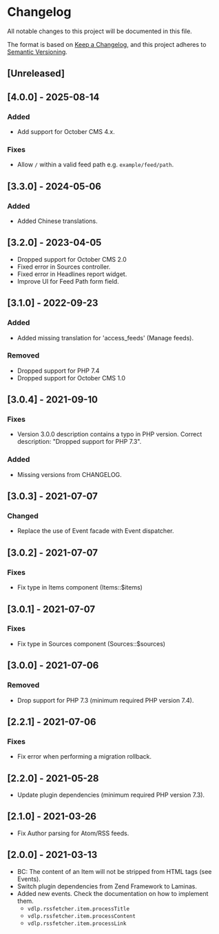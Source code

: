 # Changelog
All notable changes to this project will be documented in this file.

The format is based on [Keep a Changelog](https://keepachangelog.com/en/1.0.0/),
and this project adheres to [Semantic Versioning](https://semver.org/spec/v2.0.0.html).

## [Unreleased]

## [4.0.0] - 2025-08-14

### Added

- Add support for October CMS 4.x.

### Fixes

- Allow `/` within a valid feed path e.g. `example/feed/path`.

## [3.3.0] - 2024-05-06

### Added

- Added Chinese translations.

## [3.2.0] - 2023-04-05

- Dropped support for October CMS 2.0
- Fixed error in Sources controller.
- Fixed error in Headlines report widget.
- Improve UI for Feed Path form field.

## [3.1.0] - 2022-09-23

### Added

- Added missing translation for 'access_feeds' (Manage feeds).

### Removed

- Dropped support for PHP 7.4
- Dropped support for October CMS 1.0

## [3.0.4] - 2021-09-10

### Fixes

- Version 3.0.0 description contains a typo in PHP version. Correct description: "Dropped support for PHP 7.3".

### Added

- Missing versions from CHANGELOG.

## [3.0.3] - 2021-07-07

### Changed

- Replace the use of Event facade with Event dispatcher.

## [3.0.2] - 2021-07-07

### Fixes

- Fix type in Items component (Items::$items)

## [3.0.1] - 2021-07-07

### Fixes

- Fix type in Sources component (Sources::$sources)

## [3.0.0] - 2021-07-06

### Removed

- Drop support for PHP 7.3 (minimum required PHP version 7.4).

## [2.2.1] - 2021-07-06

### Fixes

- Fix error when performing a migration rollback.

## [2.2.0] - 2021-05-28

- Update plugin dependencies (minimum required PHP version 7.3).

## [2.1.0] - 2021-03-26

- Fix Author parsing for Atom/RSS feeds.

## [2.0.0] - 2021-03-13

- BC: The content of an Item will not be stripped from HTML tags (see Events).
- Switch plugin dependencies from Zend Framework to Laminas.
- Added new events. Check the documentation on how to implement them.
    - `vdlp.rssfetcher.item.processTitle`
    - `vdlp.rssfetcher.item.processContent`
    - `vdlp.rssfetcher.item.processLink`
